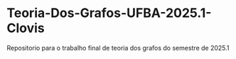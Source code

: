 # Teoria-Dos-Grafos-UFBA-2025.1-Clovis
Repositorio para o trabalho final de teoria dos grafos do semestre de 2025.1
